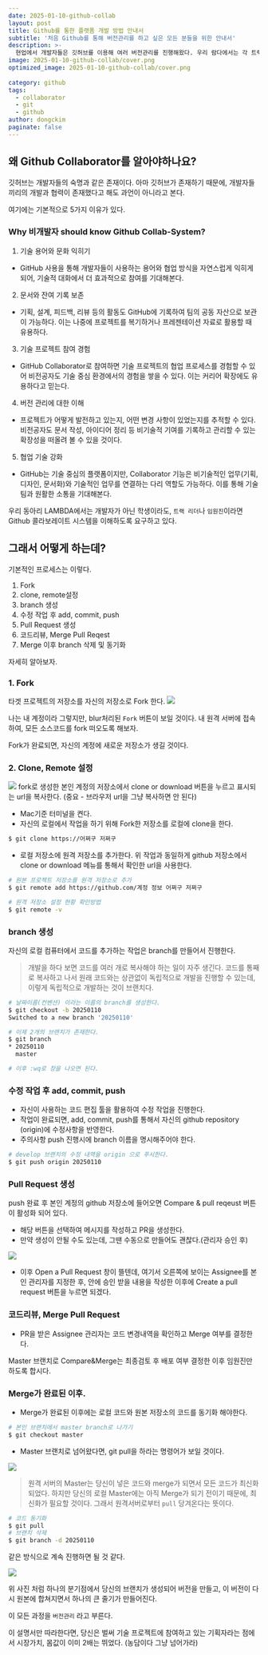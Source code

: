 ```yaml
---
date: 2025-01-10-github-collab
layout: post
title: Github를 통한 플랫폼 개발 방법 안내서
subtitle: '처음 Github를 통해 버전관리를 하고 싶은 모든 분들을 위한 안내서'
description: >-
  현업에서 개발자들은 깃허브를 이용해 여러 버전관리를 진행해왔다. 우리 람다에서는 각 트랙의 성과공유를 위한 블로그를 이 깃허브 콜라보레이터 방법을 이용해서 진행해보려고 한다.
image: 2025-01-10-github-collab/cover.png
optimized_image: 2025-01-10-github-collab/cover.png
  
category: github
tags:
  - collaborator
  - git
  - github
author: dongckim
paginate: false
---
```


## 왜 Github Collaborator를 알아야하나요?

깃허브는 개발자들의 숙명과 같은 존재이다. 아마 깃허브가 존재하기 때문에, 개발자들끼리의 개발과 협력이 존재했다고 해도 과언이 아니라고 본다.

여기에는 기본적으로 5가지 이유가 있다.
### Why 비개발자 should know Github Collab-System?
1. 기술 용어와 문화 익히기
- GitHub 사용을 통해 개발자들이 사용하는 용어와 협업 방식을 자연스럽게 익히게 되어, 기술적 대화에서 더 효과적으로 참여를 기대해본다.

2. 문서와 잔여 기록 보존
- 기획, 설계, 피드백, 리뷰 등의 활동도 GitHub에 기록하여 팀의 공동 자산으로 보관이 가능하다. 이는 나중에 프로젝트를 복기하거나 프레젠테이션 자료로 활용할 때 유용하다.

3. 기술 프로젝트 참여 경험
- GitHub Collaborator로 참여하면 기술 프로젝트의 협업 프로세스를 경험할 수 있어 비전공자도 기술 중심 환경에서의 경험을 쌓을 수 있다. 이는 커리어 확장에도 유용하다고 믿는다.

4. 버전 관리에 대한 이해
- 프로젝트가 어떻게 발전하고 있는지, 어떤 변경 사항이 있었는지를 추적할 수 있다. 비전공자도 문서 작성, 아이디어 정리 등 비기술적 기여를 기록하고 관리할 수 있는 확장성을 떠올려 볼 수 있을 것이다.

5. 협업 기술 강화
- GitHub는 기술 중심의 플랫폼이지만, Collaborator 기능은 비기술적인 업무(기획, 디자인, 문서화)와 기술적인 업무를 연결하는 다리 역할도 가능하다. 이를 통해 기술 팀과 원활한 소통을 기대해본다.



우리 동아리 LAMBDA에서는 개발자가 아닌 학생이라도, `트랙 리더`나 `임원진`이라면 Github 콜라보레이트 시스템을 이해하도록 요구하고 있다.


## 그래서 어떻게 하는데?

기본적인 프로세스는 이렇다.
1. Fork
2. clone, remote설정
3. branch 생성
4. 수정 작업 후 add, commit, push
5. Pull Request 생성
6. 코드리뷰, Merge Pull Reqest
7. Merge 이후 branch 삭제 및 동기화

자세히 알아보자.

### 1. Fork
타겟 프로젝트의 저장소를 자신의 저장소로 Fork 한다.
![]({{site.url}}/assets/img/2025-01-10-github-collab/githubmain.png)

나는 내 계정이라 그렇지만, blur처리된 `Fork` 버튼이 보일 것이다. 내 원격 서버에 접속하여, 모든 소스코드를 fork 떠오도록 해보자.

Fork가 완료되면, 자신의 계정에 새로운 저장소가 생길 것이다.

### 2. Clone, Remote 설정

![]({{site.url}}/assets/img/2025-01-10-github-collab/githubclone.png)
fork로 생성한 본인 계정의 저장소에서 clone or download 버튼을 누르고 표시되는 url을 복사한다. (중요 - 브라우저 url을 그냥 복사하면 안 된다)

- Mac기준 터미널을 켠다.
- 자신의 로컬에서 작업을 하기 위해 Fork한 저장소를 로컬에 clone을 한다.

```bash
$ git clone https://어쩌구 저쩌구
```

- 로컬 저장소에 원격 저장소를 추가한다. 위 작업과 동일하게 github 저장소에서 clone or download 메뉴를 통해서 확인한 url을 사용한다.

```bash
# 원본 프로젝트 저장소를 원격 저장소로 추가
$ git remote add https://github.com/계정 정보 어쩌구 저쩌구

# 원격 저장소 설정 현황 확인방법
$ git remote -v
```

### branch 생성

자신의 로컬 컴퓨터에서 코드를 추가하는 작업은 branch를 만들어서 진행한다.

> 개발을 하다 보면 코드를 여러 개로 복사해야 하는 일이 자주 생긴다. 코드를 통째로 복사하고 나서 원래 코드와는 상관없이 독립적으로 개발을 진행할 수 있는데, 이렇게 독립적으로 개발하는 것이 브랜치다. 

```bash
# 날짜이름(컨벤션) 이라는 이름의 branch를 생성한다.
$ git checkout -b 20250110
Switched to a new branch '20250110'

# 이제 2개의 브랜치가 존재한다.
$ git branch
* 20250110
  master

# 이후 :wq로 창을 나오면 된다.
```

### 수정 작업 후 add, commit, push

- 자신이 사용하는 코드 편집 툴을 활용하여 수정 작업을 진행한다.
- 작업이 완료되면, add, commit, push를 통해서 자신의 github repository (origin)에 수정사항을 반영한다.
- 주의사항 push 진행시에 branch 이름을 명시해주어야 한다.

```bash
# develop 브랜치의 수정 내역을 origin 으로 푸시한다.
$ git push origin 20250110
```

### Pull Request 생성
push 완료 후 본인 계정의 github 저장소에 들어오면 Compare & pull reqeust 버튼이 활성화 되어 있다.
- 해당 버튼을 선택하여 메시지를 작성하고 PR을 생성한다.
- 만약 생성이 안될 수도 있는데, 그땐 수동으로 만들어도 괜찮다.(관리자 승인 후)

![]({{site.url}}/assets/img/2025-01-10-github-collab/comparepull.png)

- 이후 Open a Pull Request 창이 뜰텐데, 여기서 오른쪽에 보이는 Assignee를 본인 관리자를 지정한 후, 안에 승인 받을 내용을 작성한 이후에 Create a pull request 버튼을 누르면 되겠다.

### 코드리뷰, Merge Pull Request
- PR을 받은 Assignee 관리자는 코드 변경내역을 확인하고 Merge 여부를 결정한다.

Master 브랜치로 Compare&Merge는 최종검토 후 배포 여부 결정한 이후 임원진만 하도록 합시다.

### Merge가 완료된 이후.
- Merge가 완료된 이후에는 로컬 코드와 원본 저장소의 코드를 동기화 해야한다.

```bash
# 본인 브랜치에서 master branch로 나가기
$ git checkout master
```

- Master 브랜치로 넘어왔다면, git pull을 하라는 명령어가 보일 것이다.

![]({{site.url}}/assets/img/2025-01-10-github-collab/terminal.png)

> 원격 서버의 Master는 당신이 넣은 코드와 merge가 되면서 모든 코드가 최신화 되었다. 하지만 당신의 로컬 Master에는 아직 Merge가 되기 전이기 때문에, 최신화가 필요할 것이다. 그래서 원격서버로부터 `pull` 당겨온다는 뜻이다.

```bash
# 코드 동기화
$ git pull 
# 브랜치 삭제
$ git branch -d 20250110
```

같은 방식으로 계속 진행하면 될 것 같다.

![]({{site.url}}/assets/img/2025-01-10-github-collab/gitlog.png)

위 사진 처럼 하나의 분기점에서 당신의 브랜치가 생성되어 버전을 만들고, 이 버전이 다시 원본에 합쳐지면서 하나의 큰 줄기가 만들어진다. 

이 모든 과정을 `버전관리` 라고 부른다.


이 설명서만 따라한다면, 당신은 벌써 기술 프로젝트에 참여하고 있는 기획자라는 점에서 시장가치, 몸값이 이미 2배는 뛰었다. (농담이다 그냥 넘어가라)